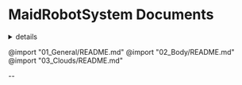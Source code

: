 # MaidRobotSystem Documents


<details>
<summary>details</summary>

</details>

@import "01_General/README.md"
@import "02_Body/README.md"
@import "03_Clouds/README.md"

--

<style>
body {
  counter-reset: chapter;
}

h2 {
  counter-reset: sub-chapter;
}

h3 {
  counter-reset: section;
}

h4 {
  counter-reset: indexlist;
}

h1::before {
  counter-reset: chapter;
}

h2::before {
  counter-increment: chapter;
  content: counter(chapter) ". ";
}

h3::before {
  counter-increment: sub-chapter;
  content: counter(chapter) "-" counter(sub-chapter) ". ";
}

h4::before {
  counter-increment: section;
  content: counter(chapter) "-" counter(sub-chapter) "-" counter(section) ". ";
}

h5::before {
  counter-increment: indexlist;
  content: "(" counter(indexlist) ") ";
}

#sidebar-toc-btn {
  bottom: unset;
  top: 8px;
}

.markdown-preview.markdown-preview {
  h2 {
    border-bottom: 4px solid #eaecef;
  }

  h3 {
    border-bottom: 1px solid #eaecef;
  }
}

.md-sidebar-toc.md-sidebar-toc {
  padding-top: 40px;
}

#sidebar-toc-btn {
  bottom: unset;
  top: 8px;
}
</style>
